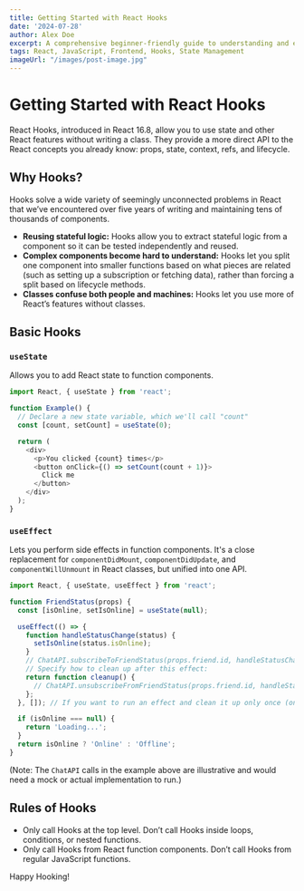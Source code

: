 ```yaml
---
title: Getting Started with React Hooks
date: '2024-07-28'
author: Alex Doe
excerpt: A comprehensive beginner-friendly guide to understanding and effectively using React Hooks such as useState, useEffect, and more for state management and side effects in functional components.
tags: React, JavaScript, Frontend, Hooks, State Management
imageUrl: "/images/post-image.jpg"
---
```


# Getting Started with React Hooks

React Hooks, introduced in React 16.8, allow you to use state and other React features without writing a class. They provide a more direct API to the React concepts you already know: props, state, context, refs, and lifecycle.

## Why Hooks?

Hooks solve a wide variety of seemingly unconnected problems in React that we’ve encountered over five years of writing and maintaining tens of thousands of components. 
- **Reusing stateful logic:** Hooks allow you to extract stateful logic from a component so it can be tested independently and reused.
- **Complex components become hard to understand:** Hooks let you split one component into smaller functions based on what pieces are related (such as setting up a subscription or fetching data), rather than forcing a split based on lifecycle methods.
- **Classes confuse both people and machines:** Hooks let you use more of React’s features without classes.

## Basic Hooks

### `useState`

Allows you to add React state to function components.

```javascript
import React, { useState } from 'react';

function Example() {
  // Declare a new state variable, which we'll call "count"
  const [count, setCount] = useState(0);

  return (
    <div>
      <p>You clicked {count} times</p>
      <button onClick={() => setCount(count + 1)}>
        Click me
      </button>
    </div>
  );
}
```

### `useEffect`

Lets you perform side effects in function components. It's a close replacement for `componentDidMount`, `componentDidUpdate`, and `componentWillUnmount` in React classes, but unified into one API.

```javascript
import React, { useState, useEffect } from 'react';

function FriendStatus(props) {
  const [isOnline, setIsOnline] = useState(null);

  useEffect(() => {
    function handleStatusChange(status) {
      setIsOnline(status.isOnline);
    }
    // ChatAPI.subscribeToFriendStatus(props.friend.id, handleStatusChange);
    // Specify how to clean up after this effect:
    return function cleanup() {
      // ChatAPI.unsubscribeFromFriendStatus(props.friend.id, handleStatusChange);
    };
  }, []); // If you want to run an effect and clean it up only once (on mount and unmount), you can pass an empty array ([]) as a second argument.

  if (isOnline === null) {
    return 'Loading...';
  }
  return isOnline ? 'Online' : 'Offline';
}
```
(Note: The `ChatAPI` calls in the example above are illustrative and would need a mock or actual implementation to run.)

## Rules of Hooks

- Only call Hooks at the top level. Don’t call Hooks inside loops, conditions, or nested functions.
- Only call Hooks from React function components. Don’t call Hooks from regular JavaScript functions.

Happy Hooking!
